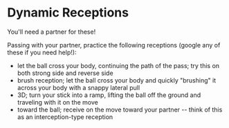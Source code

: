 # Dynamic Receptions

You'll need a partner for these!

Passing with your partner, practice the following receptions (google any of these if you need help!):
- let the ball cross your body, continuing the path of the pass; try this on both strong side and reverse side
- brush reception; let the ball cross your body and quickly "brushing" it across your body with a snappy lateral pull
- 3D; turn your stick into a ramp, lifting the ball off the ground and traveling with it on the move
- toward the ball; receive on the move toward your partner -- think of this as an interception-type reception
